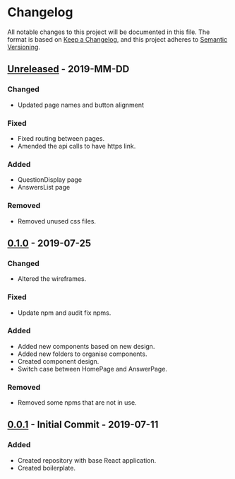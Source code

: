 # Changelog
All notable changes to this project will be documented in this file.
The format is based on [Keep a Changelog](https://keepachangelog.com/en/1.0.0/),
and this project adheres to [Semantic Versioning](https://semver.org/spec/v2.0.0.html).

## [Unreleased] - 2019-MM-DD
### Changed
- Updated page names and button alignment

### Fixed
- Fixed routing between pages.
- Amended the api calls to have https link.

### Added
- QuestionDisplay page
- AnswersList page

### Removed
- Removed unused css files.

## [0.1.0] - 2019-07-25
### Changed
- Altered the wireframes.

### Fixed
- Update npm and audit fix npms.

### Added
- Added new components based on new design.
- Added new folders to organise components.
- Created component design.
- Switch case between HomePage and AnswerPage.

### Removed
- Removed some npms that are not in use.

## [0.0.1] - Initial Commit - 2019-07-11
### Added
- Created repository with base React application.
- Created boilerplate.

[Unreleased]: https://github.com/aficat/portfolio
[0.0.1]: https://github.com/aficat/qna-react-mui/releases/tag/v0.0.1
[0.1.0]: https://github.com/aficat/qna-react-mui/releases/tag/v0.1.0